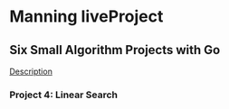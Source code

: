 # Manning liveProject

## Six Small Algorithm Projects with Go

[Description](https://www.manning.com/liveprojectseries/six-small-algorithm-projects-with-go)

### Project 4: Linear Search